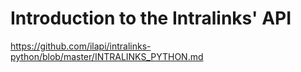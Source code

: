 # Introduction to the Intralinks' API

https://github.com/ilapi/intralinks-python/blob/master/INTRALINKS_PYTHON.md

